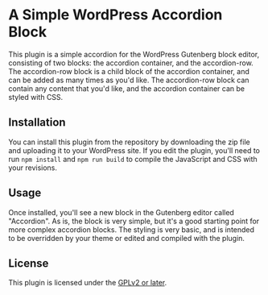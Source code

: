 # A Simple WordPress Accordion Block

This plugin is a simple accordion for the WordPress Gutenberg block editor, consisting of two blocks: the accordion container, and the accordion-row. The accordion-row block is a child block of the accordion container, and can be added as many times as you'd like. The accordion-row block can contain any content that you'd like, and the accordion container can be styled with CSS.

## Installation

You can install this plugin from the repository by downloading the zip file and uploading it to your WordPress site. If you edit the plugin, you'll need to run `npm install` and `npm run build` to compile the JavaScript and CSS with your revisions.

## Usage

Once installed, you'll see a new block in the Gutenberg editor called "Accordion". As is, the block is very simple, but it's a good starting point for more complex accordion blocks. The styling is very basic, and is intended to be overridden by your theme or edited and compiled with the plugin.

## License

This plugin is licensed under the [GPLv2 or later](https://www.gnu.org/licenses/gpl-2.0.html).
